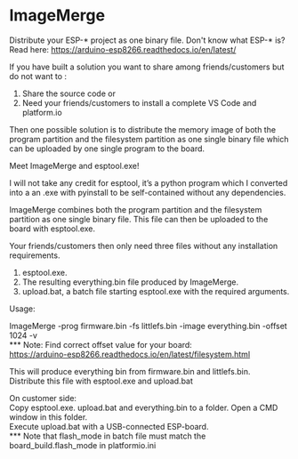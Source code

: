 # ImageMerge
Distribute your ESP-* project as one binary file.
Don't know what ESP-* is? Read here: 
https://arduino-esp8266.readthedocs.io/en/latest/

If you have built a solution you want to share among friends/customers but do not want to :
1.	Share the source code
or
2.	Need your friends/customers to install a complete VS Code and platform.io

Then one possible solution is to distribute the memory image of both the program partition and the filesystem partition as one single binary file which can be uploaded by one single program to the board.

Meet ImageMerge and esptool.exe! 

I will not take any credit for esptool, it’s a python program which I converted into a an .exe with pyinstall to be self-contained without any dependencies. 

ImageMerge combines both the program partition and the filesystem partition as one single binary file.
This file can then be uploaded to the board with esptool.exe. 

Your friends/customers then only need three files without any installation requirements.
1.	esptool.exe.
2.	The resulting everything.bin file produced by ImageMerge.
3.	upload.bat, a batch file starting esptool.exe with the required arguments.

Usage:

ImageMerge -prog firmware.bin -fs littlefs.bin -image everything.bin -offset 1024  -v  
*** Note: Find correct offset value for your board:  
https://arduino-esp8266.readthedocs.io/en/latest/filesystem.html

This will produce everything bin from firmware.bin and littlefs.bin.  
Distribute this file with esptool.exe and upload.bat

On customer side:  
Copy esptool.exe. upload.bat and everything.bin to a folder. Open a CMD window in this folder.  
Execute upload.bat with a USB-connected ESP-board.  
*** Note that flash_mode in batch file must match the board_build.flash_mode in platformio.ini
